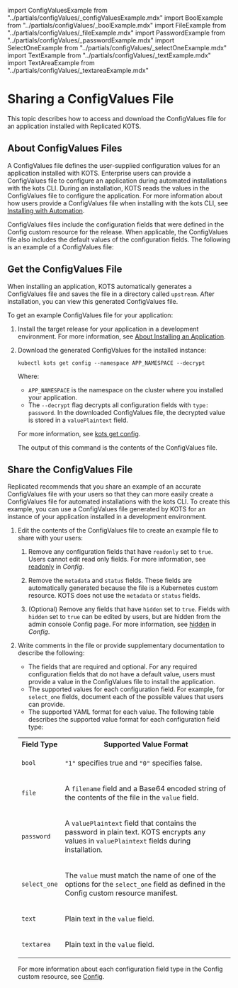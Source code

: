 import ConfigValuesExample from "../partials/configValues/_configValuesExample.mdx"
import BoolExample from "../partials/configValues/_boolExample.mdx"
import FileExample from "../partials/configValues/_fileExample.mdx"
import PasswordExample from "../partials/configValues/_passwordExample.mdx"
import SelectOneExample from "../partials/configValues/_selectOneExample.mdx"
import TextExample from "../partials/configValues/_textExample.mdx"
import TextAreaExample from "../partials/configValues/_textareaExample.mdx"

# Sharing a ConfigValues File

This topic describes how to access and download the ConfigValues file for an application installed with Replicated KOTS.

## About ConfigValues Files

A ConfigValues file defines the user-supplied configuration values for an application installed with KOTS. Enterprise users can provide a ConfigValues file to configure an application during automated installations with the kots CLI. During an installation, KOTS reads the values in the ConfigValues file to configure the application. For more information about how users provide a ConfigValues file when installing with the kots CLI, see [Installing with Automation](/enterprise/installing-existing-cluster-automation).

ConfigValues files include the configuration fields that were defined in the Config custom resource for the release. When applicable, the ConfigValues file also includes the default values of the configuration fields. The following is an example of a ConfigValues file:

<ConfigValuesExample/>

## Get the ConfigValues File

When installing an application, KOTS automatically generates a ConfigValues file and saves the file in a directory called `upstream`. After installation, you can view this generated ConfigValues file.

To get an example ConfigValues file for your application:

1. Install the target release for your application in a development environment. For more information, see [About Installing an Application](/enterprise/installing-overview).

1. Download the generated ConfigValues for the installed instance:

    ```
    kubectl kots get config --namespace APP_NAMESPACE --decrypt 
    ```
    Where:
    * `APP_NAMESPACE` is the namespace on the cluster where you installed your application.
    * The `--decrypt` flag decrypts all configuration fields with `type: password`. In the downloaded ConfigValues file, the decrypted value is stored in a `valuePlaintext` field.

    For more information, see [kots get config](/reference/kots-cli-get-config).

    The output of this command is the contents of the ConfigValues file.

## Share the ConfigValues File    

Replicated recommends that you share an example of an accurate ConfigValues file with your users so that they can more easily create a ConfigValues file for automated installations with the kots CLI. To create this example, you can use a ConfigValues file generated by KOTS for an instance of your application installed in a development environment.

1. Edit the contents of the ConfigValues file to create an example file to share with your users:

   1. Remove any configuration fields that have `readonly` set to `true`. Users cannot edit read only fields. For more information, see [readonly](/reference/custom-resource-config#readonly) in _Config_.

   1. Remove the `metadata` and `status` fields. These fields are automatically generated because the file is a Kubernetes custom resource. KOTS does not use the `metadata` or `status` fields.

   1. (Optional) Remove any fields that have `hidden` set to `true`. Fields with `hidden` set to `true` can be edited by users, but are hidden from the admin console Config page. For more information, see [hidden](/reference/custom-resource-config#hidden) in _Config_.

1. Write comments in the file or provide supplementary documentation to describe the following:

     * The fields that are required and optional. For any required configuration fields that do not have a default value, users must provide a value in the ConfigValues file to install the application.
     * The supported values for each configuration field. For example, for `select_one` fields, document each of the possible values that users can provide.
     * The supported YAML format for each value. The following table describes the supported value format for each configuration field type:

     <table>
      <tr>
       <th>Field Type</th>
       <th>Supported Value Format</th>
      </tr>
      <tr>
       <td><code>bool</code></td>
       <td><p><code>"1"</code> specifies true and <code>"0"</code> specifies false.</p><BoolExample/>
       </td>
      </tr>
      <tr>
       <td><code>file</code></td>
       <td><p>A <code>filename</code> field and a Base64 encoded string of the contents of the file in the <code>value</code> field.</p><FileExample/>
       </td>
      </tr>
      <tr>
      <td><code>password</code></td>
      <td><p>A <code>valuePlaintext</code> field that contains the password in plain text. KOTS encrypts any values in <code>valuePlaintext</code> fields during installation.</p><PasswordExample/>
      </td>
      </tr>
      <tr>
      <td><code>select_one</code></td>
      <td><p>The <code>value</code> must match the name of one of the options for the <code>select_one</code> field as defined in the Config custom resource manifest.</p><SelectOneExample/>
      </td>
      </tr>
      <tr>
      <td><code>text</code></td>
      <td><p>Plain text in the <code>value</code> field.</p><TextExample/>
      </td>
      </tr>
      <tr>
      <td><code>textarea</code></td>
      <td><p>Plain text in the <code>value</code> field.</p><TextAreaExample/>
      </td>
      </tr>
    </table>

    For more information about each configuration field type in the Config custom resource, see [Config](/reference/custom-resource-config).
